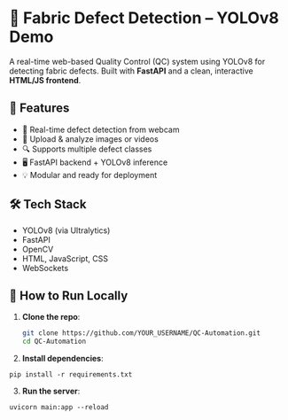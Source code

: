 # 🧵 Fabric Defect Detection – YOLOv8 Demo

A real-time web-based Quality Control (QC) system using YOLOv8 for detecting fabric defects. Built with **FastAPI** and a clean, interactive **HTML/JS frontend**.

## 🚀 Features

- 📸 Real-time defect detection from webcam
- 📁 Upload & analyze images or videos
- 🔍 Supports multiple defect classes
- 🖥 FastAPI backend + YOLOv8 inference
- 💡 Modular and ready for deployment

## 🛠 Tech Stack

- YOLOv8 (via Ultralytics)
- FastAPI
- OpenCV
- HTML, JavaScript, CSS
- WebSockets

## 🧪 How to Run Locally

1. **Clone the repo**:
   ```bash
   git clone https://github.com/YOUR_USERNAME/QC-Automation.git
   cd QC-Automation

2. **Install dependencies**:
```
pip install -r requirements.txt
```

3. **Run the server**:
```
uvicorn main:app --reload
```
